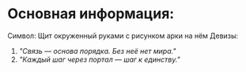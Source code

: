 # Основная информация:


Символ: Щит окруженный руками с рисунком арки на нём
Девизы:
1. _"Связь — основа порядка. Без неё нет мира."_
2. _"Каждый шаг через портал — шаг к единству."_